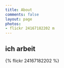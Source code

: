 ```yaml
---
title: About
comments: false
layout: page
photos: 
- flickr 24167182202 m
---
```


## ich arbeit

{% flickr 24167182202 %}
